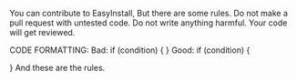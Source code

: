 You can contribute to EasyInstall, But there are some rules.
Do not make a pull request with untested code. Do not write anything harmful.
Your code will get reviewed. 

CODE FORMATTING:
Bad:
if (condition)
{
}
Good:
if (condition) {

}
And these are the rules.
